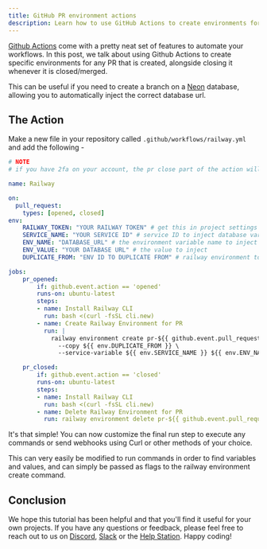 ```yaml
---
title: GitHub PR environment actions
description: Learn how to use GitHub Actions to create environments for PRs
---
```


[Github Actions](https://github.com/features/actions) come with a pretty neat set of features to automate your workflows. In this post, we talk about using Github Actions to create specific environments for any PR that is created, alongside closing it whenever it is closed/merged.

This can be useful if you need to create a branch on a [Neon](https://neon.tech) database, allowing you to automatically inject the correct database url.


## The Action

Make a new file in your repository called `.github/workflows/railway.yml` and add the following -

```yaml
# NOTE
# if you have 2fa on your account, the pr close part of the action will hang (due to 2fa not being supported non-interactively)

name: Railway

on:
  pull_request:
    types: [opened, closed]
env:
    RAILWAY_TOKEN: "YOUR RAILWAY TOKEN" # get this in project settings
    SERVICE_NAME: "YOUR SERVICE ID" # service ID to inject database variable into
    ENV_NAME: "DATABASE_URL" # the environment variable name to inject
    ENV_VALUE: "YOUR DATABASE URL" # the value to inject
    DUPLICATE_FROM: "ENV ID TO DUPLICATE FROM" # railway environment to duplicate from

jobs:
    pr_opened:
        if: github.event.action == 'opened'
        runs-on: ubuntu-latest
        steps:
        - name: Install Railway CLI
          run: bash <(curl -fsSL cli.new)
        - name: Create Railway Environment for PR
          run: |
            railway environment create pr-${{ github.event.pull_request.number }} \
              --copy ${{ env.DUPLICATE_FROM }} \
              --service-variable ${{ env.SERVICE_NAME }} ${{ env.ENV_NAME }}=${{ env.ENV_VALUE }}

    pr_closed:
        if: github.event.action == 'closed'
        runs-on: ubuntu-latest
        steps:
        - name: Install Railway CLI
          run: bash <(curl -fsSL cli.new)
        - name: Delete Railway Environment for PR
          run: railway environment delete pr-${{ github.event.pull_request.number }} || true
```

It's that simple! You can now customize the final run step to execute any commands or send webhooks using Curl or other methods of your choice.

This can very easily be modified to run commands in order to find variables and values, and can simply be passed as flags to the railway environment create command.

## Conclusion

We hope this tutorial has been helpful and that you'll find it useful for your own projects. If you have any questions or feedback, please feel free to reach out to us on [Discord](https://discord.gg/railway), [Slack](/reference/support#slack) or the [Help Station](https://help.railway.com). Happy coding!